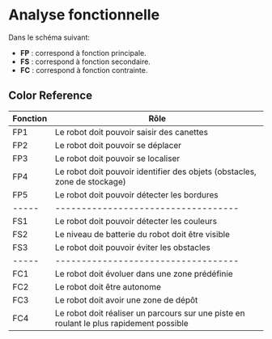 
# Analyse fonctionnelle

Dans le schéma suivant:

* **FP** : correspond à fonction principale.
* **FS** : correspond à fonction secondaire.
* **FC** : correspond à fonction contrainte.
## Color Reference

| Fonction             | Rôle                                                                |
| ----------------- | ------------------------------------------------------------------ |
| FP1 | Le robot doit pouvoir saisir des canettes |
| FP2 | Le robot doit pouvoir se déplacer |
| FP3 | Le robot doit pouvoir se localiser|
| FP4 | Le robot doit pouvoir identifier des objets (obstacles, zone de stockage) |
| FP5 | Le robot doit pouvoir détecter les bordures|
|-----| -----------------------------------|
| FS1 | Le robot doit pouvoir détecter les couleurs|
| FS2 | Le niveau de batterie du robot doit être visible|
| FS3| Le robot doit pouvoir éviter les obstacles|
|-----| -----------------------------------|
| FC1| Le robot doit évoluer dans une zone prédéfinie|
| FC2| Le robot doit être autonome|
| FC3| Le robot doit avoir une zone de dépôt|
| FC4| Le robot doit réaliser un parcours sur une piste en roulant le plus rapidement possible|










